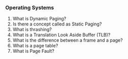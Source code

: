 ### Operating Systems

1. What is Dynamic Paging?
2. Is there a concept called as Static Paging?
3. What is thrashing?
4. What is a Translation Look Aside Buffer (TLB)?
5. What is the difference between a frame and a page?
6. What is a page table?
7. What is Page Fault?
